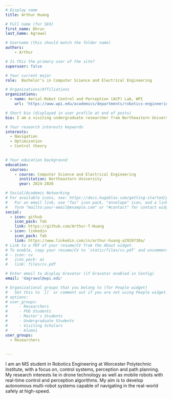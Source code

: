 ```yaml
---
# Display name
title: Arthur Huang

# Full name (for SEO)
first_name: Dhruv
last_name: Agrawal

# Username (this should match the folder name)
authors:
    - Arthur

# Is this the primary user of the site?
superuser: false

# Your current major 
role:  Bachelor’s in Computer Science and Electrical Engineering

# Organizations/Affiliations
organizations:
  - name: Aerial-Robot Control and Perception (ACP) Lab, WPI
    url: 'https://www.wpi.edu/academics/departments/robotics-engineering/research/groups'

# Short bio (displayed in user profile at end of posts)
bio: I am a visiting undergraduate researcher from Northeastern University who is studying computer science and electrical engineering. My interests lie in navigation optimization and control theory. In his free time, he enjoys golfing, skiing and cooking. . 

# Your research interests keywords
interests:
  - Navigation
  - Optimization
  - Control theory
  

# Your education background
education:
  courses:
    - course: Computer Science and Electrical Engineering
      institution: Northeastern University
      year: 2024-2026 

# Social/Academic Networking
# For available icons, see: https://docs.hugoblox.com/getting-started/page-builder/#icons
#   For an email link, use "fas" icon pack, "envelope" icon, and a link in the
#   form "mailto:your-email@example.com" or "#contact" for contact widget.
social:
  - icon: github
    icon_pack: fab
    link: https://github.com/Arthur-T-Huang
  - icon: linkedin
    icon_pack: fab
    link: https://www.linkedin.com/in/arthur-huang-a2920730a/
# Link to a PDF of your resume/CV from the About widget.
# To enable, copy your resume/CV to `static/files/cv.pdf` and uncomment the lines below.
# - icon: cv
#   icon_pack: ai
#   link: files/cv.pdf

# Enter email to display Gravatar (if Gravatar enabled in Config)
email: 'dagrawal@wpi.edu'

# Organizational groups that you belong to (for People widget)
#   Set this to `[]` or comment out if you are not using People widget.
# options: 
# user_groups:
#     - Researchers
#     - PhD Students
#     - Master's Students
#     - Undergraduate Students
#     - Visiting Scholars
#     - Alumni
user_groups:
  - Researchers
  
  
---
```

I am an MS student in Robotics Engineering at Worcester Polytechnic Institute, with a focus on, control systems, perception and path planning. My research interests lie in drone technology as well as mobile robots with real-time control and perception algorithms. My aim is to develop autonomous multi-robot systems capable of navigating in the real-world safely at high-speed. 
